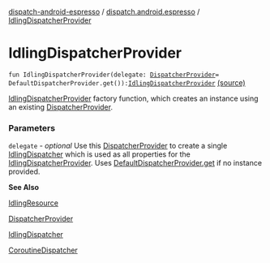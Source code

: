 [dispatch-android-espresso](../index.md) / [dispatch.android.espresso](index.md) / [IdlingDispatcherProvider](./-idling-dispatcher-provider.md)

# IdlingDispatcherProvider

`fun IdlingDispatcherProvider(delegate: `[`DispatcherProvider`](https://rbusarow.github.io/Dispatch/dispatch-core/dispatch.core/-dispatcher-provider/index.md)` = DefaultDispatcherProvider.get()): `[`IdlingDispatcherProvider`](-idling-dispatcher-provider/index.md) [(source)](https://github.com/RBusarow/Dispatch/tree/master/dispatch-android-espresso/src/main/java/dispatch/android/espresso/IdlingDispatcherProvider.kt#L71)

[IdlingDispatcherProvider](-idling-dispatcher-provider/index.md) factory function, which creates an instance using an existing [DispatcherProvider](https://rbusarow.github.io/Dispatch/dispatch-core/dispatch.core/-dispatcher-provider/index.md).

### Parameters

`delegate` - *optional* Use this [DispatcherProvider](https://rbusarow.github.io/Dispatch/dispatch-core/dispatch.core/-dispatcher-provider/index.md) to create a single [IdlingDispatcher](-idling-dispatcher/index.md)
which is used as all properties for the [IdlingDispatcherProvider](-idling-dispatcher-provider/index.md).
Uses [DefaultDispatcherProvider.get](https://rbusarow.github.io/Dispatch/dispatch-core/dispatch.core/-default-dispatcher-provider/get.md) if no instance provided.

**See Also**

[IdlingResource](https://developer.android.com/reference/androidx/test/androidx/test/espresso/IdlingResource.html)

[DispatcherProvider](https://rbusarow.github.io/Dispatch/dispatch-core/dispatch.core/-dispatcher-provider/index.md)

[IdlingDispatcher](-idling-dispatcher/index.md)

[CoroutineDispatcher](https://kotlin.github.io/kotlinx.coroutines/kotlinx-coroutines-core/kotlinx.coroutines/-coroutine-dispatcher/index.html)

